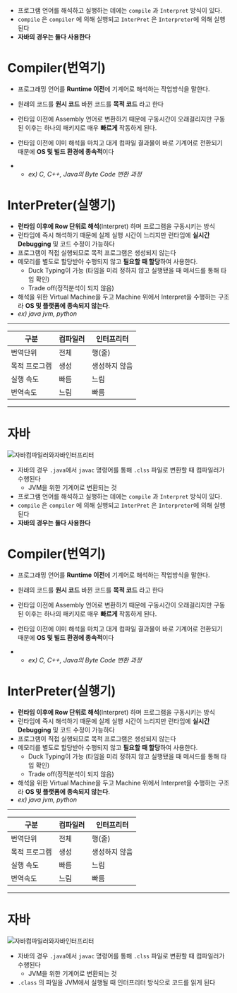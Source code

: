 * 프로그램 언어를 해석하고 실행하는 데에는 `compile` 과 `Interpret` 방식이 있다.
* `compile` 은 `compiler` 에 의해 실행되고 `InterPret` 은 `Interpreter`에 의해 실행된다
* **자바의 경우는 둘다 사용한다**

# Compiler(번역기)

* 프로그래밍 언어를 **Runtime 이전**에 기계어로 해석하는 작업방식을 말한다.

*  원래의 코드를 **원시 코드** 바뀐 코드를 **목적 코드** 라고 한다

* 런타임 이전에 Assembly 언어로 변환하기 때문에 구동시간이 오래걸리지만 구동된 이후는 하나의 패키지로 매우 **빠르게** 작동하게 된다.

* 런타임 이전에 이미 해석을 마치고 대게 컴파일 결과물이 바로 기계어로 전환되기 때문에 **OS 및 빌드 환경에 종속적**이다

* * *ex) C, C++, Java의 Byte Code 변환 과정*

  

# InterPreter(실행기)

* **런타임 이후에 Row 단위로 해석**(Interpret) 하며 프로그램을 구동시키는 방식
* 런타임에 즉시 해석하기 때문에 실제 실행 시간이 느리지만 런타임에 **실시간 Debugging** 및 코드 수정이 가능하다
* 프로그램이 직접 실행되므로 목적 프로그램은 생성되지 않는다
* 메모리를 별도로 할당받아 수행되지 않고 **필요할 때 할당**하여 사용한다.
  * Duck Typing이 가능 (타임을 미리 정하지 않고 실행됐을 때 메서드를 통해 타입 확인)
  * Trade off(정적분석이 되지 않음)
* 해석을 위한 Virtual Machine을 두고 Machine 위에서 Interpret을 수행하는 구조라 **OS 및 플랫폼에 종속되지 않는다**.
* *ex) java jvm, python*



---



| 구분          | 컴파일러 | 인터프리터    |
| ------------- | -------- | ------------- |
| 번역단위      | 전체     | 행(줄)        |
| 목적 프로그램 | 생성     | 생성하지 않음 |
| 실행 속도     | 빠름     | 느림          |
| 번역속도      | 느림     | 빠름          |

---

# 자바

![자바컴파일러와자바인터프리터](compiler_interpreter.png)

* 자바의 경우 `.java`에서 `javac` 명령어를 통해 `.clss` 파일로 변환할 때 컴파일러가 수행된다
  * JVM을 위한 기계어로 변환되는 것
* 프로그램 언어를 해석하고 실행하는 데에는 `compile` 과 `Interpret` 방식이 있다.
* `compile` 은 `compiler` 에 의해 실행되고 `InterPret` 은 `Interpreter`에 의해 실행된다
* **자바의 경우는 둘다 사용한다**

# Compiler(번역기)

* 프로그래밍 언어를 **Runtime 이전**에 기계어로 해석하는 작업방식을 말한다.

*  원래의 코드를 **원시 코드** 바뀐 코드를 **목적 코드** 라고 한다

* 런타임 이전에 Assembly 언어로 변환하기 때문에 구동시간이 오래걸리지만 구동된 이후는 하나의 패키지로 매우 **빠르게** 작동하게 된다.

* 런타임 이전에 이미 해석을 마치고 대게 컴파일 결과물이 바로 기계어로 전환되기 때문에 **OS 및 빌드 환경에 종속적**이다

* * *ex) C, C++, Java의 Byte Code 변환 과정*

  

# InterPreter(실행기)

* **런타임 이후에 Row 단위로 해석**(Interpret) 하며 프로그램을 구동시키는 방식
* 런타임에 즉시 해석하기 때문에 실제 실행 시간이 느리지만 런타임에 **실시간 Debugging** 및 코드 수정이 가능하다
* 프로그램이 직접 실행되므로 목적 프로그램은 생성되지 않는다
* 메모리를 별도로 할당받아 수행되지 않고 **필요할 때 할당**하여 사용한다.
  * Duck Typing이 가능 (타임을 미리 정하지 않고 실행됐을 때 메서드를 통해 타입 확인)
  * Trade off(정적분석이 되지 않음)
* 해석을 위한 Virtual Machine을 두고 Machine 위에서 Interpret을 수행하는 구조라 **OS 및 플랫폼에 종속되지 않는다**.
* *ex) java jvm, python*



---



| 구분          | 컴파일러 | 인터프리터    |
| ------------- | -------- | ------------- |
| 번역단위      | 전체     | 행(줄)        |
| 목적 프로그램 | 생성     | 생성하지 않음 |
| 실행 속도     | 빠름     | 느림          |
| 번역속도      | 느림     | 빠름          |

---

# 자바

![자바컴파일러와자바인터프리터](compiler_interpreter.png)

* 자바의 경우 `.java`에서 `javac` 명령어를 통해 `.clss` 파일로 변환할 때 컴파일러가 수행된다
  * JVM을 위한 기계어로 변환되는 것
* `.class` 의 파일을 JVM에서 실행될 때 인터프리터 방식으로 코드를 읽게 된다